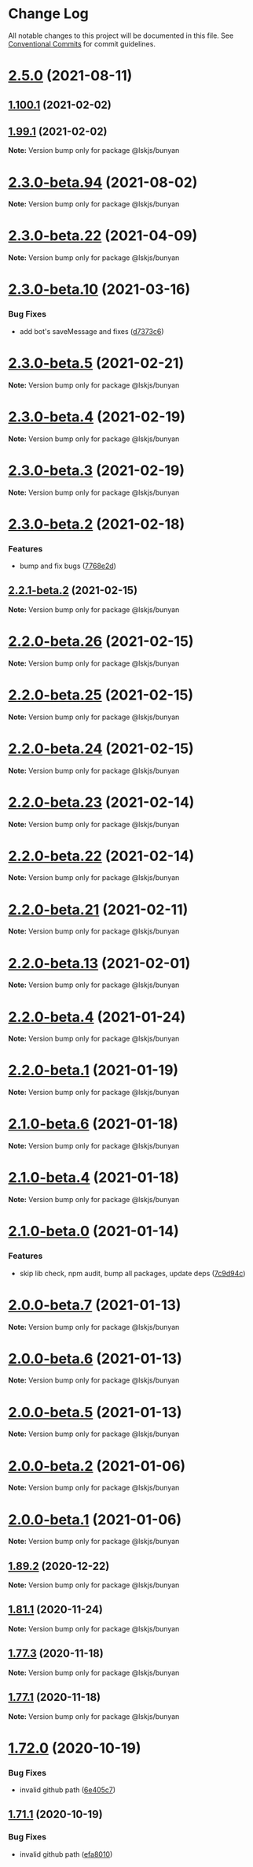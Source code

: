 # Change Log

All notable changes to this project will be documented in this file.
See [Conventional Commits](https://conventionalcommits.org) for commit guidelines.

# [2.5.0](https://github.com/lskjs/lskjs/compare/v2.3.0-beta.104...v2.5.0) (2021-08-11)



## [1.100.1](https://github.com/lskjs/lskjs/compare/v1.99.1...v1.100.1) (2021-02-02)



## [1.99.1](https://github.com/lskjs/lskjs/compare/v1.99.0...v1.99.1) (2021-02-02)

**Note:** Version bump only for package @lskjs/bunyan





# [2.3.0-beta.94](https://github.com/lskjs/lskjs/compare/v2.3.0-beta.92...v2.3.0-beta.94) (2021-08-02)

**Note:** Version bump only for package @lskjs/bunyan





# [2.3.0-beta.22](https://github.com/lskjs/lskjs/tree/master/packages/bunyan/compare/v2.3.0-beta.21...v2.3.0-beta.22) (2021-04-09)

**Note:** Version bump only for package @lskjs/bunyan





# [2.3.0-beta.10](https://github.com/lskjs/lskjs/tree/master/packages/bunyan/compare/v2.3.0-beta.9...v2.3.0-beta.10) (2021-03-16)


### Bug Fixes

* add bot's saveMessage and fixes ([d7373c6](https://github.com/lskjs/lskjs/tree/master/packages/bunyan/commit/d7373c6364282613c4008ff617e375bf6974c37e))





# [2.3.0-beta.5](https://github.com/lskjs/lskjs/tree/master/packages/bunyan/compare/v2.3.0-beta.4...v2.3.0-beta.5) (2021-02-21)

**Note:** Version bump only for package @lskjs/bunyan





# [2.3.0-beta.4](https://github.com/lskjs/lskjs/tree/master/packages/bunyan/compare/v2.3.0-beta.3...v2.3.0-beta.4) (2021-02-19)

**Note:** Version bump only for package @lskjs/bunyan





# [2.3.0-beta.3](https://github.com/lskjs/lskjs/tree/master/packages/bunyan/compare/v2.3.0-beta.2...v2.3.0-beta.3) (2021-02-19)

**Note:** Version bump only for package @lskjs/bunyan





# [2.3.0-beta.2](https://github.com/lskjs/lskjs/tree/master/packages/bunyan/compare/v2.3.0-beta.0...v2.3.0-beta.2) (2021-02-18)


### Features

* bump and fix bugs ([7768e2d](https://github.com/lskjs/lskjs/tree/master/packages/bunyan/commit/7768e2db33544b9fe998cd1b55aa2c6e9679206d))





## [2.2.1-beta.2](https://github.com/lskjs/lskjs/tree/master/packages/bunyan/compare/v2.2.0-beta.26...v2.2.1-beta.2) (2021-02-15)

**Note:** Version bump only for package @lskjs/bunyan





# [2.2.0-beta.26](https://github.com/lskjs/lskjs/tree/master/packages/bunyan/compare/v2.2.0-beta.25...v2.2.0-beta.26) (2021-02-15)

**Note:** Version bump only for package @lskjs/bunyan





# [2.2.0-beta.25](https://github.com/lskjs/lskjs/tree/master/packages/bunyan/compare/v2.2.0-beta.24...v2.2.0-beta.25) (2021-02-15)

**Note:** Version bump only for package @lskjs/bunyan





# [2.2.0-beta.24](https://github.com/lskjs/lskjs/tree/master/packages/bunyan/compare/v2.2.0-beta.23...v2.2.0-beta.24) (2021-02-15)

**Note:** Version bump only for package @lskjs/bunyan





# [2.2.0-beta.23](https://github.com/lskjs/lskjs/tree/master/packages/bunyan/compare/v2.2.0-beta.22...v2.2.0-beta.23) (2021-02-14)

**Note:** Version bump only for package @lskjs/bunyan





# [2.2.0-beta.22](https://github.com/lskjs/lskjs/tree/master/packages/bunyan/compare/v2.2.0-beta.21...v2.2.0-beta.22) (2021-02-14)

**Note:** Version bump only for package @lskjs/bunyan





# [2.2.0-beta.21](https://github.com/lskjs/lskjs/tree/master/packages/bunyan/compare/v2.2.0-beta.20...v2.2.0-beta.21) (2021-02-11)

**Note:** Version bump only for package @lskjs/bunyan





# [2.2.0-beta.13](https://github.com/lskjs/lskjs/tree/master/packages/bunyan/compare/v2.2.0-beta.12...v2.2.0-beta.13) (2021-02-01)

**Note:** Version bump only for package @lskjs/bunyan





# [2.2.0-beta.4](https://github.com/lskjs/lskjs/tree/master/packages/bunyan/compare/v2.2.0-beta.3...v2.2.0-beta.4) (2021-01-24)

**Note:** Version bump only for package @lskjs/bunyan





# [2.2.0-beta.1](https://github.com/lskjs/lskjs/tree/master/packages/bunyan/compare/v2.1.0-beta.6...v2.2.0-beta.1) (2021-01-19)

**Note:** Version bump only for package @lskjs/bunyan





# [2.1.0-beta.6](https://github.com/lskjs/lskjs/tree/master/packages/bunyan/compare/v2.1.0-beta.5...v2.1.0-beta.6) (2021-01-18)

**Note:** Version bump only for package @lskjs/bunyan





# [2.1.0-beta.4](https://github.com/lskjs/lskjs/tree/master/packages/bunyan/compare/v2.1.0-beta.2...v2.1.0-beta.4) (2021-01-18)

**Note:** Version bump only for package @lskjs/bunyan





# [2.1.0-beta.0](https://github.com/lskjs/lskjs/tree/master/packages/bunyan/compare/v2.0.0-beta.7...v2.1.0-beta.0) (2021-01-14)


### Features

* skip lib check, npm audit, bump all packages, update deps ([7c9d94c](https://github.com/lskjs/lskjs/tree/master/packages/bunyan/commit/7c9d94c165db5bfa922b462ec6b122bca85dd7a6))





# [2.0.0-beta.7](https://github.com/lskjs/lskjs/tree/master/packages/bunyan/compare/v2.0.0-beta.6...v2.0.0-beta.7) (2021-01-13)

**Note:** Version bump only for package @lskjs/bunyan





# [2.0.0-beta.6](https://github.com/lskjs/lskjs/tree/master/packages/bunyan/compare/v2.0.0-beta.5...v2.0.0-beta.6) (2021-01-13)

**Note:** Version bump only for package @lskjs/bunyan





# [2.0.0-beta.5](https://github.com/lskjs/lskjs/tree/master/packages/bunyan/compare/v2.0.0-beta.4...v2.0.0-beta.5) (2021-01-13)

**Note:** Version bump only for package @lskjs/bunyan





# [2.0.0-beta.2](https://github.com/lskjs/lskjs/tree/master/packages/bunyan/compare/v2.0.0-beta.1...v2.0.0-beta.2) (2021-01-06)

**Note:** Version bump only for package @lskjs/bunyan





# [2.0.0-beta.1](https://github.com/lskjs/lskjs/tree/master/packages/bunyan/compare/v1.98.0...v2.0.0-beta.1) (2021-01-06)

**Note:** Version bump only for package @lskjs/bunyan





## [1.89.2](https://github.com/lskjs/lskjs/tree/master/packages/bunyan/compare/v1.89.1...v1.89.2) (2020-12-22)

**Note:** Version bump only for package @lskjs/bunyan





## [1.81.1](https://github.com/lskjs/lskjs/tree/master/packages/bunyan/compare/v1.81.0...v1.81.1) (2020-11-24)

**Note:** Version bump only for package @lskjs/bunyan





## [1.77.3](https://github.com/lskjs/lskjs/tree/master/packages/bunyan/compare/v1.77.2...v1.77.3) (2020-11-18)

**Note:** Version bump only for package @lskjs/bunyan





## [1.77.1](https://github.com/lskjs/lskjs/tree/master/packages/bunyan/compare/v1.77.0...v1.77.1) (2020-11-18)

**Note:** Version bump only for package @lskjs/bunyan





# [1.72.0](https://github.com/lskjs/lskjs/tree/master/packages/bunyan/compare/v1.71.0...v1.72.0) (2020-10-19)


### Bug Fixes

* invalid github path ([6e405c7](https://github.com/lskjs/lskjs/tree/master/packages/bunyan/commit/6e405c755c76a505833da05689fc0c5ee2fc992b))





## [1.71.1](https://github.com/lskjs/lskjs/tree/master/packages/bunyan/compare/v1.71.0...v1.71.1) (2020-10-19)


### Bug Fixes

* invalid github path ([efa8010](https://github.com/lskjs/lskjs/tree/master/packages/bunyan/commit/efa8010295215e98eb3eae8bdc3ec3f08c31ac11))
